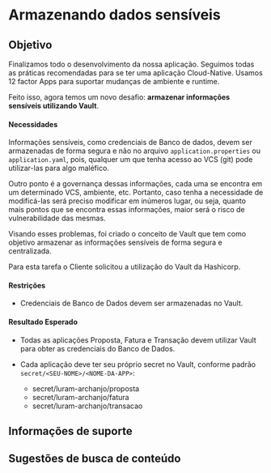 # Armazenando dados sensíveis 

## Objetivo

Finalizamos todo o desenvolvimento da nossa aplicação. Seguimos todas as práticas recomendadas para se ter uma aplicação 
Cloud-Native. Usamos 12 factor Apps para suportar mudanças de ambiente e runtime.

Feito isso, agora temos um novo desafio: **armazenar informações sensíveis utilizando Vault**.

#### Necessidades

Informações sensíveis, como credenciais de Banco de dados, devem ser armazenadas de forma segura e não no arquivo `application.properties` ou 
`application.yaml`, pois, qualquer um que tenha acesso ao VCS (git) pode utilizar-las para algo maléfico.

Outro ponto é a governança dessas informações, cada uma se encontra em um determinado VCS, ambiente, etc. Portanto, caso 
tenha a necessidade de modificá-las será preciso modificar em inúmeros lugar, ou seja, quanto mais pontos que se encontra 
essas informações, maior será o risco de vulnerabilidade das mesmas.

Visando esses problemas, foi criado o conceito de Vault que tem como objetivo armazenar as informações sensíveis de forma 
segura e centralizada.

Para esta tarefa o Cliente solicitou a utilização do Vault da Hashicorp.

#### Restrições

- Credenciais de Banco de Dados devem ser armazenadas no Vault.

#### Resultado Esperado

- Todas as aplicações Proposta, Fatura e Transação devem utilizar Vault para obter as credenciais do Banco de Dados.

- Cada aplicação deve ter seu próprio secret no Vault, conforme padrão `secret/<SEU-NOME>/<NOME-DA-APP>`:

    - secret/luram-archanjo/proposta
    - secret/luram-archanjo/fatura
    - secret/luram-archanjo/transacao

## Informações de suporte

## Sugestões de busca de conteúdo

